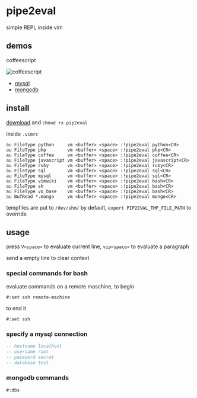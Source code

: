 # pipe2eval

simple REPL inside vim

## demos

coffeescript

![coffeescript](https://github.com/zweifisch/pipe2eval/raw/master/demos/coffee.gif)

* [mysql](https://github.com/zweifisch/pipe2eval/raw/master/demos/mysql.gif)
* [mongodb](https://github.com/zweifisch/pipe2eval/raw/master/demos/mongodb.gif)

## install

[download](https://raw.github.com/zweifisch/pipe2eval/master/pipe2eval) and `chmod +x pip2eval`

inside `.vimrc`
```vim
au FileType python     vm <buffer> <space> :!pipe2eval python<CR>
au FileType php        vm <buffer> <space> :!pipe2eval php<CR>
au FileType coffee     vm <buffer> <space> :!pipe2eval coffee<CR>
au FileType javascript vm <buffer> <space> :!pipe2eval javascript<CR>
au FileType ruby       vm <buffer> <space> :!pipe2eval ruby<CR>
au FileType sql        vm <buffer> <space> :!pipe2eval sql<CR>
au FileType mysql      vm <buffer> <space> :!pipe2eval sql<CR>
au FileType vimwiki    vm <buffer> <space> :!pipe2eval bash<CR>
au FileType sh         vm <buffer> <space> :!pipe2eval bash<CR>
au FileType vo_base    vm <buffer> <space> :!pipe2eval bash<CR>
au BufRead *.mongo     vm <buffer> <space> :!pipe2eval mongo<CR>
```

tempfiles are put to `/dev/shm/` by default, `export PIP2EVAL_TMP_FILE_PATH` to
override

## usage

press `V<space>` to evaluate current line, `vip<space>` to evaluate a paragraph

send a empty line to clear context

### special commands for bash

evaluate commands on a remote maschine, to begin
```
#:set ssh remote-machine
```

to end it
```
#:set ssh
```

### specify a mysql connection

```sql
-- hostname localhost
-- username root
-- password secret
-- database test
```

### mongodb commands

```
#:dbs
```
